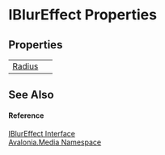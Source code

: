 # IBlurEffect Properties




## Properties
<table>
<tr>
<td><a href="P_Avalonia_Media_IBlurEffect_Radius">Radius</a></td>
<td> </td>
</tr>
</table>

## See Also


#### Reference
<a href="T_Avalonia_Media_IBlurEffect">IBlurEffect Interface</a>  
<a href="N_Avalonia_Media">Avalonia.Media Namespace</a>  
